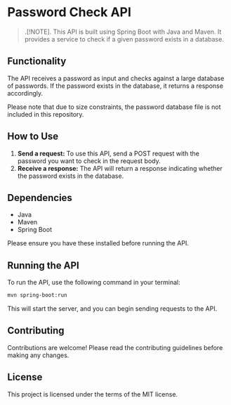 # Password Check API

> .[!NOTE].
> This API is built using Spring Boot with Java and Maven. It provides a service to check if a given password exists in a database.

## Functionality
The API receives a password as input and checks against a large database of passwords. If the password exists in the database, it returns a response accordingly.

Please note that due to size constraints, the password database file is not included in this repository.

## How to Use
1. **Send a request:** To use this API, send a POST request with the password you want to check in the request body.
2. **Receive a response:** The API will return a response indicating whether the password exists in the database.

## Dependencies
- Java
- Maven
- Spring Boot

Please ensure you have these installed before running the API.

## Running the API
To run the API, use the following command in your terminal:

```bash
mvn spring-boot:run
```

This will start the server, and you can begin sending requests to the API.

## Contributing
Contributions are welcome! Please read the contributing guidelines before making any changes.

## License
This project is licensed under the terms of the MIT license.
